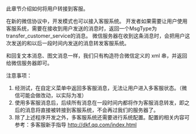 此章节介绍如何将用户转接到客服。

在新的微信协议中，开发模式也可以接入客服系统。 
开发者如果需要让用户使用客服系统，需要在接收到用户发送的消息时，返回一个MsgType为transfer_customer_service的消息。
微信服务器在收到这条消息时，会把用户这次发送的和以后一段时间内发送的消息转发客服系统。

和回复文本消息、图文消息一样，我们只有构造符合微信定义的 xml 串，并返回给微信服务器即可。

注意事项：

1. 经测试，在自定义菜单中返回多客服消息，无法让用户进入多客服状态。（微信可能会做改动，以实际为准）
2. 使用多客服消息后，后续所有消息在一段时间内都将作为客服消息转发，即之后的消息将直接被转接到客服系统，不会再过我们的服务器了。
3. 除了上述程序开发之外，多客服系统还需要进行系统配置。配置的相关内容可参考：多客服新手指导 http://dkf.qq.com/index.html